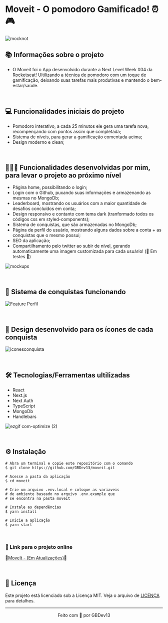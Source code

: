 # Moveit - O pomodoro Gamificado! ⏰🎮

![mocknot](https://user-images.githubusercontent.com/71772559/109436537-b9281d00-79fe-11eb-82cf-a7cc70cd6bb5.png)

## 📚 Informações sobre o projeto

* O Moveit foi o App desenvolvido durante a Next Level Week #04 da Rocketseat! Ultilizando a técnica de pomodoro com um toque de gamificação, deixando suas tarefas mais produtivas e mantendo o bem-estar/saúde.

&nbsp;

## 💻 Funcionalidades iniciais do projeto

* Pomodoro interativo, a cada 25 minutos ele gera uma tarefa nova, recompençando com pontos assim que completada;
* Sistema de níveis, para gerar a gamificação comentada acima;
* Design moderno e clean;

&nbsp;

## 👨🏻‍💻 Funcionalidades desenvolvidas por mim, para levar o projeto ao próximo nível
* Página home, possibilitando o login;
* Login com o Github, puxando suas informações e armazenando as mesmas no MongoDb;
* Leaderboard, mostrando os usuários com a maior quantidade de desafios concluídos em conta;
* Design responsivo e contanto com tema dark (tranformado todos os códigos css em styled-components);
* Sistema de conquistas, que são armazenadas no MongoDb;
* Página de perfil do usuário, mostrando alguns dados sobre a conta + as conquistas que o mesmo possui;
* SEO da aplicação;
* Compartilhamento pelo twitter ao subir de nível, gerando automaticamente uma imagem customizada para cada usuário! (🚧 Em testes 🚧)

![mockups](https://user-images.githubusercontent.com/71772559/109436203-39e61980-79fd-11eb-9e22-33efefa0ed38.png)

&nbsp;

## 🥇 Sistema de conquistas funcionando

![Feature Perfil](https://user-images.githubusercontent.com/71772559/109734003-03480480-7b9f-11eb-8835-891c6a298516.gif)

&nbsp;

## 🎨 Design desenvolvido para os ícones de cada conquista

![iconesconquista](https://user-images.githubusercontent.com/71772559/109735822-245e2480-7ba2-11eb-8b66-e945b087f8e6.png)

&nbsp;

## 🛠️ Tecnologias/Ferramentas ultilizadas

* React
* Next.js
* Next Auth
* TypeScript
* MongoDb
* Handlebars

![ezgif com-optimize (2)](https://user-images.githubusercontent.com/71772559/109437018-7a479680-7a01-11eb-9f7b-23cd97c875e6.gif)

&nbsp;

## ⚙️ Instalação
```
# Abra um terminal e copie este repositório com o comando
$ git clone https://github.com/GBDev13/moveit.git
```

```
# Acesse a pasta da aplicação
$ cd moveit

# Crie um arquivo .env.local e coloque as variaveis
# de ambiente baseado no arquivo .env.example que
# se encontra na pasta moveit

# Instale as dependências
$ yarn install

# Inicie a aplicação
$ yarn start
```

&nbsp;

### 🔗 Link para o projeto online


🚧[MoveIt - (Em Atualizações)](https://moveit-eight-omega.vercel.app)🚧

&nbsp;

## 📝 Licença

Este projeto está licenciado sob a Licença MIT. Veja o arquivo de [LICENÇA](LICENSE.md) para detalhes.


---

<p align="center">Feito com 💙 por GBDev13</p>


